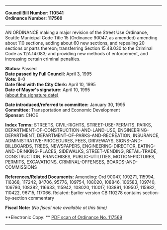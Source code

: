 * * * * *  
  
**Council Bill Number: [](#h0)[](#h2)110541**   
**Ordinance Number: 117569**  
  
* * * * *  
  
AN ORDINANCE making a major revision of the Street Use Ordinance, Seattle Municipal Code Title 15 (Ordinance 90047, as amended) amending about 110 sections, adding about 60 new sections, and repealing 20 sections or parts thereon; transferring Section 15.48.030 to the Criminal Code as 12A.14.083; and providing new methods of enforcement, and increasing certain criminal penalties.  
  
**Status:** Passed   
**Date passed by Full Council:** April 3, 1995   
**Vote:** 8-0   
**Date filed with the City Clerk:** April 10, 1995   
**Date of Mayor's signature:** April 10, 1995   
[(about the signature date)](/~public/approvaldate.htm)   
  
  
**Date introduced/referred to committee:** January 30, 1995   
**Committee:** Transportation and Economic Development   
**Sponsor:** CHOE   
  
**Index Terms:** STREETS, CIVIL-RIGHTS, STREET-USE-PERMITS, PARKS, DEPARTMENT-OF-CONSTRUCTION-AND-LAND-USE, ENGINEERING-DEPARTMENT, DEPARTMENT-OF-PARKS-AND-RECREATION, INSURANCE, ADMINISTRATIVE-PROCEDURES, FEES, DRIVEWAYS, SIGNS-AND-BILLBOARDS, TREES, NEWSPAPERS, ENGINEERING-DIRECTOR, EATING-AND-DRINKING-PLACES, SIDEWALKS, STREET-VENDING, RETAIL-TRADE, CONSTRUCTION, FRANCHISES, PUBLIC-UTILITIES, MOTION-PICTURES, PERMITS, EXCAVATIONS, CRIMINAL-OFFENSES, BOARDS-AND-COMMISSIONS  
  
**References/Related Documents:** Amending: Ord 90047, 109271, 115994, 116368, 117242, 84706, 95776, 109754, 108020, 108846, 106583, 109740, 106780, 108382, 116633, 115942, 108020, 110017, 103891, 109507, 115982, 110422, 96715, 117066. Related: Earlier version CB 110278 contains section-by-section commentary  
  
**Fiscal Note:** *(No fiscal note available at this time)*  
  
**Electronic Copy: ** [PDF scan of Ordinance No. 117569](/~archives/Ordinances/Ord_117569.pdf)  
  
* * * * *  
